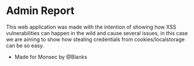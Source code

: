 # Admin Report
This web application was made with the intention of showing how XSS vulnerabilities can happen in the wild and cause several issues, in this case we are aiming to show how stealing credentials from cookies/localstorage can be so easy.

- Made for Monsec by @Blanks
